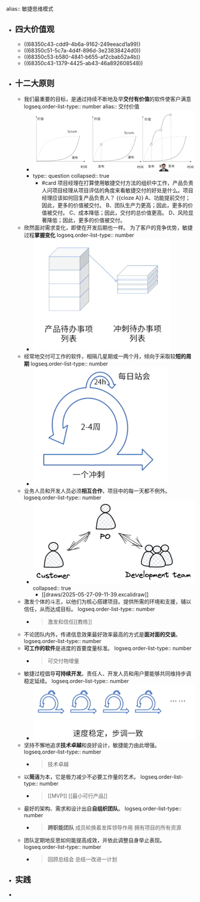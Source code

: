 alias:: 敏捷思维模式

- ## 四大价值观
	- ((68350c43-cdd9-4b6a-9162-249eeacd1a99))
	- ((68350c51-5c7a-4d4f-896d-3e23838424d0))
	- ((68350c53-b580-4841-b655-af2cbab52a4b))
	- ((68350c43-1379-4425-ab43-46a892608548))
- ## 十二大原则
	- 我们最重要的目标，是通过持续不断地及早**交付有价值**的软件使客户满意
	  logseq.order-list-type:: number
	  alias:: 交付价值
		- ![image.png](../assets/image_1748307712891_0.png)
		- type:: question
		  collapsed:: true
			- #card 项目经理在打算使用敏捷交付方法的组织中工作，产品负责人问项目经理从项目评估的角度来看敏捷交付的好处是什么。项目经理应该如何回复产品负责人？ {{cloze A}} 
			  A、功能提前交付；因此，更多的价值被交付。
			  B、团队生产力更高；因此，更多的价值被交付。
			  C、成本降低；因此，交付的总价值更高。
			  D、风险显著降低；因此，更多的价值被交付。
	- 欣然面对需求变化，即使在开发后期也一样。 为了客户的竞争优势，敏捷过程**掌握变化**
	  logseq.order-list-type:: number
		- ![image.png](../assets/image_1748307749329_0.png)
	- 经常地交付可工作的软件，相隔几星期或一两个月，倾向于采取较**短的周期**
	  logseq.order-list-type:: number
		- ![image.png](../assets/image_1748307761330_0.png)
	- 业务人员和开发人员必须**相互合作**，项目中的每一天都不例外。
	  logseq.order-list-type:: number
		- ![image.png](../assets/image_1748308816259_0.png)
		  collapsed:: true
			- [[draws/2025-05-27-09-11-39.excalidraw]]
	- 激发个体的斗志，以他们为核心搭建项目。提供所需的环境和支援，辅以信任，从而达成目标。
	  logseq.order-list-type:: number
		- > 激发和信任[[教练]]
	- 不论团队内外，传递信息效果最好效率最高的方式是**面对面的交谈**。
	  logseq.order-list-type:: number
	- **可工作的软件**是进度的首要度量标准。
	  logseq.order-list-type:: number
		- > 可交付物增量
	- 敏捷过程倡导**可持续开发**。责任人、开发人员和用户要能够共同维持步调稳定延续。
	  logseq.order-list-type:: number
		- ![image.png](../assets/image_1748309677663_0.png)
	- 坚持不懈地追求**技术卓越**和良好设计，敏捷能力由此增强。
	  logseq.order-list-type:: number
		- > 技术卓越
	- 以**简洁**为本，它是极力减少不必要工作量的艺术。
	  logseq.order-list-type:: number
		- > [[MVP]] [[最小可行产品]]
	- 最好的架构、需求和设计出自**自组织团队**。
	  logseq.order-list-type:: number
		- > **跨职能团队**
		  成员轮换着发挥领导作用
		  拥有项目的所有资源
	- 团队定期地反思如何能提高成效，并依此调整自身举止表现。
	  logseq.order-list-type:: number
		- > 回顾总结会
		  总结一改进一计划
- ## 实践
-